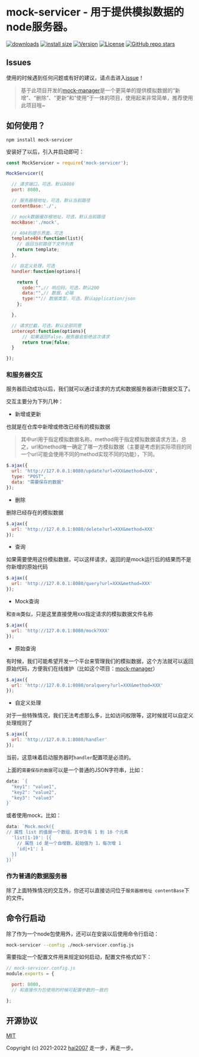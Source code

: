 # mock-servicer - 用于提供模拟数据的node服务器。 

<p>
  <a href="https://hai2007.gitee.io/npm-downloads?interval=7&packages=mock-servicer"><img src="https://img.shields.io/npm/dm/mock-servicer.svg" alt="downloads"></a>
  <a href="https://packagephobia.now.sh/result?p=mock-servicer"><img src="https://packagephobia.now.sh/badge?p=mock-servicer" alt="install size"></a>
  <a href="https://www.npmjs.com/package/mock-servicer"><img src="https://img.shields.io/npm/v/mock-servicer.svg" alt="Version"></a>
  <a href="https://github.com/hai2007/mock-servicer/blob/master/LICENSE"><img src="https://img.shields.io/npm/l/mock-servicer.svg" alt="License"></a>
  <a href="https://github.com/hai2007/mock-servicer">
      <img alt="GitHub repo stars" src="https://img.shields.io/github/stars/hai2007/mock-servicer?style=social">
  </a>
</p>

## Issues
使用的时候遇到任何问题或有好的建议，请点击进入[issue](https://github.com/hai2007/mock-servicer/issues)！

> 基于此项目开发的[mock-manager](https://github.com/hai2007/mock-manager)是一个更简单的提供模拟数据的“新增”、“删除”、“更新”和“使用”于一体的项目，使用起来非常简单，推荐使用此项目哦~

## 如何使用？

```
npm install mock-servicer
```

安装好了以后，引入并启动即可：

```js
const MockServicer = require('mock-servicer');

MockServicer({

  // 请求端口，可选，默认8080
  port: 8080,

  // 服务器根地址，可选，默认当前路径
  contentBase:'./',

  // mock数据缓存根地址，可选，默认当前路径
  mockBase:'./mock',

  // 404的提示界面，可选
  template404:function(list){
    // 返回当前路径下文件列表
    return template;
  },

  // 自定义处理，可选
  handler:function(options){

    return {
      code:"",// 响应码，可选，默认200
      data:"",// 数据，必输
      type:""// 数据类型，可选，默认application/json
    };

  },

  // 请求拦截，可选，默认全部同意
  intercept:function(options){
      // 如果返回false，服务器会拒绝这次请求
      return true|false;
  }

});
```

### 和服务器交互

服务器启动成功以后，我们就可以通过请求的方式和数据服务器进行数据交互了。

交互主要分为下列几种：

- 新增或更新

也就是在仓库中新增或修改已经有的模拟数据

> 其中url用于指定模拟数据名称，method用于指定模拟数据请求方法，总之，url和method唯一确定了哪一方模拟数据（主要是考虑到实际项目的同一个url可能会使用不同的method实现不同的功能），下同。

```js
$.ajax({
  url: 'http://127.0.0.1:8080/update?url=XXX&method=XXX',
  type: "POST",
  data: "需要保存的数据"
});
```

- 删除

删除已经存在的模拟数据

```js
$.ajax({
  url: 'http://127.0.0.1:8080/delete?url=XXX&method=XXX'
});
```

- 查询

如果需要使用这份模拟数据，可以这样请求，返回的是mock运行后的结果而不是你新增的原始代码

```js
$.ajax({
  url: 'http://127.0.0.1:8080/query?url=XXX&method=XXX'
});
```

- Mock查询

和```查询```类似，只是这里直接使用```XXX```指定请求的模拟数据文件名称

```js
$.ajax({
  url: 'http://127.0.0.1:8080/mock?XXX'
});
```

- 原始查询

有时候，我们可能希望开发一个平台来管理我们的模拟数据，这个方法就可以返回原始代码，方便我们在线维护（比如这个项目：[mock-manager](https://github.com/hai2007/mock-manager)）

```js
$.ajax({
  url: 'http://127.0.0.1:8080/oralquery?url=XXX&method=XXX'
});
```

- 自定义处理

对于一些特殊情况，我们无法考虑那么多，比如访问权限等，这时候就可以自定义处理规则了

```js
$.ajax({
  url: 'http://127.0.0.1:8080/handler'
});
```

当前，这意味着启动服务器时```handler```配置项是必须的。

上面的```需要保存的数据```可以是一个普通的JSON字符串，比如：

```js
data: `{
  "key1": "value1",
  "key2": "value2",
  "key3": "value3"
}`
```

或者使用mock，比如：

```js
data: `Mock.mock({
// 属性 list 的值是一个数组，其中含有 1 到 10 个元素
  'list|1-10': [{
    // 属性 id 是一个自增数，起始值为 1，每次增 1
    'id|+1': 1
  }]
})`
```

### 作为普通的数据服务器

除了上面特殊情况的交互外，你还可以直接访问位于```服务器根地址 contentBase```下的文件。

## 命令行启动

除了作为一个node包使用外，还可以在安装以后使用命令行启动：

```bash
mock-servicer --config ./mock-servicer.config.js
```

需要指定一个配置文件用来规定如何启动，配置文件格式如下：

```js
// mock-servicer.config.js
module.exports = {

  port: 8080,
  // 和直接作为包使用的时候可配置参数的一致的

};
```

开源协议
---------------------------------------
[MIT](https://github.com/hai2007/mock-servicer/blob/master/LICENSE)

Copyright (c) 2021-2022 [hai2007](https://hai2007.gitee.io/sweethome/) 走一步，再走一步。
